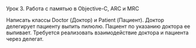 Урок 3. Работа с памятью в Objective-C, ARC и MRC

Написать классы Doctor (Доктор) и Patient (Пациент). 
Доктор делегирует пациенту выпить пилюлю. 
Пациент по указанию доктора ее выпивает. 
Требуется реализовать взаимодействие доктора и пациента через делегат.
